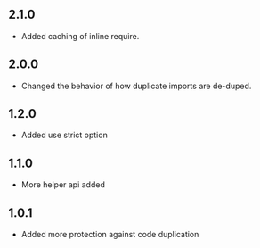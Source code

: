 ## 2.1.0
* Added caching of inline require.

## 2.0.0
* Changed the behavior of how duplicate imports are de-duped.

## 1.2.0
* Added use strict option

## 1.1.0
* More helper api added

## 1.0.1
* Added more protection against code duplication